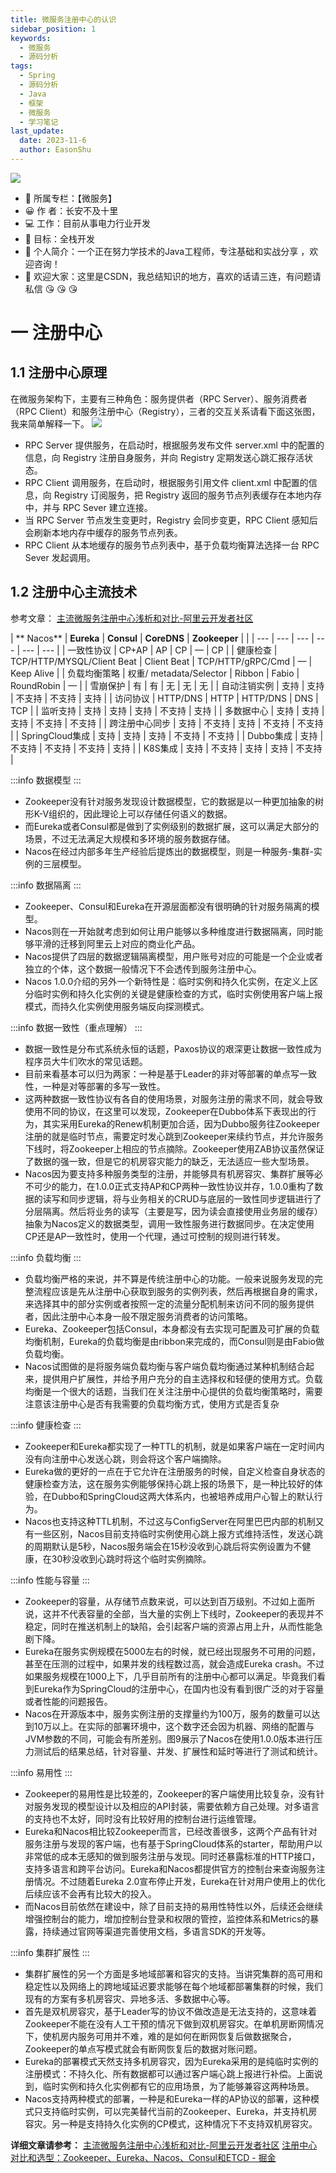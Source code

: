 ```yaml
---
title: 微服务注册中心的认识
sidebar_position: 1
keywords:
  - 微服务
  - 源码分析
tags:
  - Spring
  - 源码分析
  - Java
  - 框架
  - 微服务
  - 学习笔记
last_update:
  date: 2023-11-6
  author: EasonShu
---
```



![](https://cdn.nlark.com/yuque/0/2023/gif/12426173/1697695389598-01376028-0111-4de9-a2de-b5f21f123b74.gif#averageHue=%23fcfcfc&clientId=ua8dfa591-4c93-4&from=paste&id=u0ed3a455&originHeight=80&originWidth=640&originalType=url&ratio=1.25&rotation=0&showTitle=false&status=done&style=none&taskId=u634e7ae1-ba5e-4b6e-b637-79674a6e2cd&title=)

- 💌 所属专栏：【微服务】
- 😀 作 者：长安不及十里
- 💻 工作：目前从事电力行业开发
- 🌈 目标：全栈开发
- 🚀 个人简介：一个正在努力学技术的Java工程师，专注基础和实战分享 ，欢迎咨询！
- 💖 欢迎大家：这里是CSDN，我总结知识的地方，喜欢的话请三连，有问题请私信 😘 😘 😘
# 一 注册中心
## 1.1 注册中心原理
在微服务架构下，主要有三种角色：服务提供者（RPC Server）、服务消费者（RPC Client）和服务注册中心（Registry），三者的交互关系请看下面这张图，我来简单解释一下。
![](https://cdn.nlark.com/yuque/0/2023/jpeg/12426173/1699440739305-595b6dcb-52b6-484f-8a21-adf883b40831.jpeg#averageHue=%23f4f4f4&clientId=u0081f5ee-452b-4&from=paste&id=u3d8ea02e&originHeight=259&originWidth=725&originalType=url&ratio=1.25&rotation=0&showTitle=false&status=done&style=none&taskId=uafb69d5d-23ec-49c3-9ca5-2e9b24d38df&title=)

- RPC Server 提供服务，在启动时，根据服务发布文件 server.xml 中的配置的信息，向 Registry 注册自身服务，并向 Registry 定期发送心跳汇报存活状态。
- RPC Client 调用服务，在启动时，根据服务引用文件 client.xml 中配置的信息，向 Registry 订阅服务，把 Registry 返回的服务节点列表缓存在本地内存中，并与 RPC Sever 建立连接。
- 当 RPC Server 节点发生变更时，Registry 会同步变更，RPC Client 感知后会刷新本地内存中缓存的服务节点列表。
- RPC Client 从本地缓存的服务节点列表中，基于负载均衡算法选择一台 RPC Sever 发起调用。
## 1.2 注册中心主流技术
参考文章：
[主流微服务注册中心浅析和对比-阿里云开发者社区](https://developer.aliyun.com/article/698930)

| **
Nacos** | **Eureka** | **Consul** | **CoreDNS** | **Zookeeper** | 
 |
| --- | --- | --- | --- | --- | --- |
| 一致性协议 | CP+AP | AP | CP | — | CP |
| 健康检查 | TCP/HTTP/MYSQL/Client Beat | Client Beat | TCP/HTTP/gRPC/Cmd | — | Keep Alive |
| 负载均衡策略 | 权重/
metadata/Selector | Ribbon | Fabio | RoundRobin | — |
| 雪崩保护 | 有 | 有 | 无 | 无 | 无 |
| 自动注销实例 | 支持 | 支持 | 不支持 | 不支持 | 支持 |
| 访问协议 | HTTP/DNS | HTTP | HTTP/DNS | DNS | TCP |
| 监听支持 | 支持 | 支持 | 支持 | 不支持 | 支持 |
| 多数据中心 | 支持 | 支持 | 支持 | 不支持 | 不支持 |
| 跨注册中心同步 | 支持 | 不支持 | 支持 | 不支持 | 不支持 |
| SpringCloud集成 | 支持 | 支持 | 支持 | 不支持 | 不支持 |
| Dubbo集成 | 支持 | 不支持 | 不支持 | 不支持 | 支持 |
| K8S集成 | 支持 | 不支持 | 支持 | 支持 | 不支持 |

:::info
数据模型
:::

- Zookeeper没有针对服务发现设计数据模型，它的数据是以一种更加抽象的树形K-V组织的，因此理论上可以存储任何语义的数据。
- 而Eureka或者Consul都是做到了实例级别的数据扩展，这可以满足大部分的场景，不过无法满足大规模和多环境的服务数据存储。
- Nacos在经过内部多年生产经验后提炼出的数据模型，则是一种服务-集群-实例的三层模型。

:::info
数据隔离
:::

- Zookeeper、Consul和Eureka在开源层面都没有很明确的针对服务隔离的模型。
- Nacos则在一开始就考虑到如何让用户能够以多种维度进行数据隔离，同时能够平滑的迁移到阿里云上对应的商业化产品。
- Nacos提供了四层的数据逻辑隔离模型，用户账号对应的可能是一个企业或者独立的个体，这个数据一般情况下不会透传到服务注册中心。
- Nacos 1.0.0介绍的另外一个新特性是：临时实例和持久化实例，在定义上区分临时实例和持久化实例的关键是健康检查的方式，临时实例使用客户端上报模式，而持久化实例使用服务端反向探测模式。

:::info
数据一致性（重点理解）
:::

- 数据一致性是分布式系统永恒的话题，Paxos协议的艰深更让数据一致性成为程序员大牛们吹水的常见话题。
- 目前来看基本可以归为两家：一种是基于Leader的非对等部署的单点写一致性，一种是对等部署的多写一致性。
- 这两种数据一致性协议有各自的使用场景，对服务注册的需求不同，就会导致使用不同的协议，在这里可以发现，Zookeeper在Dubbo体系下表现出的行为，其实采用Eureka的Renew机制更加合适，因为Dubbo服务往Zookeeper注册的就是临时节点，需要定时发心跳到Zookeeper来续约节点，并允许服务下线时，将Zookeeper上相应的节点摘除。Zookeeper使用ZAB协议虽然保证了数据的强一致，但是它的机房容灾能力的缺乏，无法适应一些大型场景。
- Nacos因为要支持多种服务类型的注册，并能够具有机房容灾、集群扩展等必不可少的能力，在1.0.0正式支持AP和CP两种一致性协议并存，1.0.0重构了数据的读写和同步逻辑，将与业务相关的CRUD与底层的一致性同步逻辑进行了分层隔离。然后将业务的读写（主要是写，因为读会直接使用业务层的缓存）抽象为Nacos定义的数据类型，调用一致性服务进行数据同步。在决定使用CP还是AP一致性时，使用一个代理，通过可控制的规则进行转发。

:::info
负载均衡
:::

- 负载均衡严格的来说，并不算是传统注册中心的功能。一般来说服务发现的完整流程应该是先从注册中心获取到服务的实例列表，然后再根据自身的需求，来选择其中的部分实例或者按照一定的流量分配机制来访问不同的服务提供者，因此注册中心本身一般不限定服务消费者的访问策略。
- Eureka、Zookeeper包括Consul，本身都没有去实现可配置及可扩展的负载均衡机制，Eureka的负载均衡是由ribbon来完成的，而Consul则是由Fabio做负载均衡。
- Nacos试图做的是将服务端负载均衡与客户端负载均衡通过某种机制结合起来，提供用户扩展性，并给予用户充分的自主选择权和轻便的使用方式。负载均衡是一个很大的话题，当我们在关注注册中心提供的负载均衡策略时，需要注意该注册中心是否有我需要的负载均衡方式，使用方式是否复杂

:::info
健康检查
:::

- Zookeeper和Eureka都实现了一种TTL的机制，就是如果客户端在一定时间内没有向注册中心发送心跳，则会将这个客户端摘除。
- Eureka做的更好的一点在于它允许在注册服务的时候，自定义检查自身状态的健康检查方法，这在服务实例能够保持心跳上报的场景下，是一种比较好的体验，在Dubbo和SpringCloud这两大体系内，也被培养成用户心智上的默认行为。
- Nacos也支持这种TTL机制，不过这与ConfigServer在阿里巴巴内部的机制又有一些区别，Nacos目前支持临时实例使用心跳上报方式维持活性，发送心跳的周期默认是5秒，Nacos服务端会在15秒没收到心跳后将实例设置为不健康，在30秒没收到心跳时将这个临时实例摘除。

:::info
性能与容量
:::

- Zookeeper的容量，从存储节点数来说，可以达到百万级别。不过如上面所说，这并不代表容量的全部，当大量的实例上下线时，Zookeeper的表现并不稳定，同时在推送机制上的缺陷，会引起客户端的资源占用上升，从而性能急剧下降。
- Eureka在服务实例规模在5000左右的时候，就已经出现服务不可用的问题，甚至在压测的过程中，如果并发的线程数过高，就会造成Eureka crash。不过如果服务规模在1000上下，几乎目前所有的注册中心都可以满足。毕竟我们看到Eureka作为SpringCloud的注册中心，在国内也没有看到很广泛的对于容量或者性能的问题报告。
- Nacos在开源版本中，服务实例注册的支撑量约为100万，服务的数量可以达到10万以上。在实际的部署环境中，这个数字还会因为机器、网络的配置与JVM参数的不同，可能会有所差别。图9展示了Nacos在使用1.0.0版本进行压力测试后的结果总结，针对容量、并发、扩展性和延时等进行了测试和统计。

:::info
易用性
:::

- Zookeeper的易用性是比较差的，Zookeeper的客户端使用比较复杂，没有针对服务发现的模型设计以及相应的API封装，需要依赖方自己处理。对多语言的支持也不太好，同时没有比较好用的控制台进行运维管理。
- Eureka和Nacos相比较Zookeeper而言，已经改善很多，这两个产品有针对服务注册与发现的客户端，也有基于SpringCloud体系的starter，帮助用户以非常低的成本无感知的做到服务注册与发现。同时还暴露标准的HTTP接口，支持多语言和跨平台访问。Eureka和Nacos都提供官方的控制台来查询服务注册情况。不过随着Eureka 2.0宣布停止开发，Eureka在针对用户使用上的优化后续应该不会再有比较大的投入。
- 而Nacos目前依然在建设中，除了目前支持的易用性特性以外，后续还会继续增强控制台的能力，增加控制台登录和权限的管控，监控体系和Metrics的暴露，持续通过官网等渠道完善使用文档，多语言SDK的开发等。

:::info
集群扩展性
:::

- 集群扩展性的另一个方面是多地域部署和容灾的支持。当讲究集群的高可用和稳定性以及网络上的跨地域延迟要求能够在每个地域都部署集群的时候，我们现有的方案有多机房容灾、异地多活、多数据中心等。
- 首先是双机房容灾，基于Leader写的协议不做改造是无法支持的，这意味着Zookeeper不能在没有人工干预的情况下做到双机房容灾。在单机房断网情况下，使机房内服务可用并不难，难的是如何在断网恢复后做数据聚合，Zookeeper的单点写模式就会有断网恢复后的数据对账问题。
- Eureka的部署模式天然支持多机房容灾，因为Eureka采用的是纯临时实例的注册模式：不持久化、所有数据都可以通过客户端心跳上报进行补偿。上面说到，临时实例和持久化实例都有它的应用场景，为了能够兼容这两种场景。
- Nacos支持两种模式的部署，一种是和Eureka一样的AP协议的部署，这种模式只支持临时实例，可以完美替代当前的Zookeeper、Eureka，并支持机房容灾。另一种是支持持久化实例的CP模式，这种情况下不支持双机房容灾。

**详细文章请参考：**
[主流微服务注册中心浅析和对比-阿里云开发者社区](https://developer.aliyun.com/article/698930)
[注册中心对比和选型：Zookeeper、Eureka、Nacos、Consul和ETCD - 掘金](https://juejin.cn/post/7068065361312088095)




